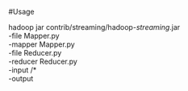 #Usage

hadoop jar contrib/streaming/hadoop-*streaming*.jar \
-file Mapper.py    \
-mapper Mapper.py \
-file Reducer.py   \
-reducer Reducer.py \
-input <your HDFS input directory>/* \
-output <your HDFS output directory>
